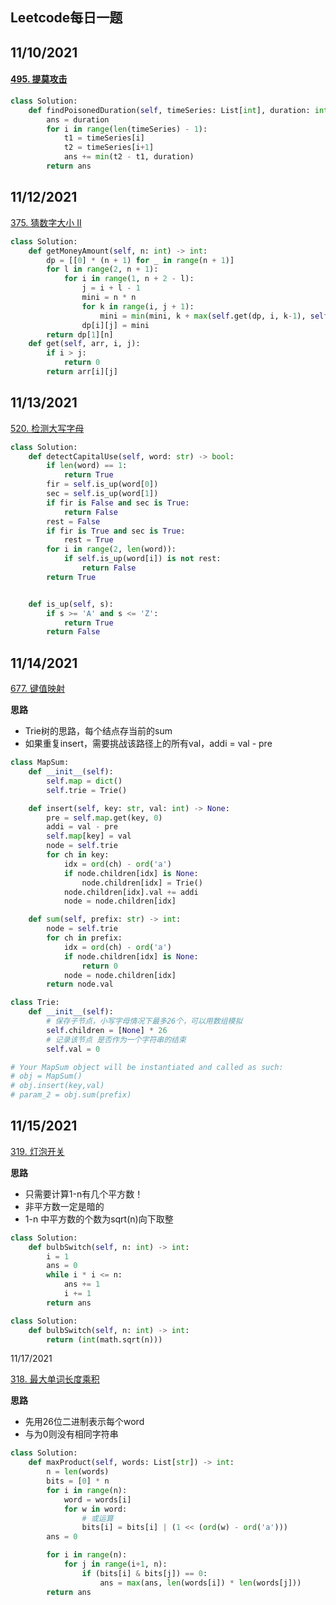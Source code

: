 ## Leetcode每日一题



## 11/10/2021

#### [495. 提莫攻击](https://leetcode-cn.com/problems/teemo-attacking/)

```python
class Solution:
    def findPoisonedDuration(self, timeSeries: List[int], duration: int) -> int:
        ans = duration
        for i in range(len(timeSeries) - 1):
            t1 = timeSeries[i]
            t2 = timeSeries[i+1]
            ans += min(t2 - t1, duration)
        return ans
```





## 11/12/2021

[375. 猜数字大小 II](https://leetcode-cn.com/problems/guess-number-higher-or-lower-ii/)

```python
class Solution:
    def getMoneyAmount(self, n: int) -> int:
        dp = [[0] * (n + 1) for _ in range(n + 1)]
        for l in range(2, n + 1):
            for i in range(1, n + 2 - l):
                j = i + l - 1
                mini = n * n
                for k in range(i, j + 1):
                    mini = min(mini, k + max(self.get(dp, i, k-1), self.get(dp, k+1, j)))
                dp[i][j] = mini
        return dp[1][n]
    def get(self, arr, i, j):
        if i > j:
            return 0
        return arr[i][j]
```



## 11/13/2021

[520. 检测大写字母](https://leetcode-cn.com/problems/detect-capital/)

```python
class Solution:
    def detectCapitalUse(self, word: str) -> bool:
        if len(word) == 1:
            return True 
        fir = self.is_up(word[0])
        sec = self.is_up(word[1])
        if fir is False and sec is True:
            return False 
        rest = False
        if fir is True and sec is True:
            rest = True
        for i in range(2, len(word)):
            if self.is_up(word[i]) is not rest:
                return False 
        return True 


    def is_up(self, s):
        if s >= 'A' and s <= 'Z':
            return True
        return False
```



## 11/14/2021

[677. 键值映射](https://leetcode-cn.com/problems/map-sum-pairs/)

**思路**

+ Trie树的思路，每个结点存当前的sum
+ 如果重复insert，需要挑战该路径上的所有val，addi = val - pre 

```python
class MapSum:
    def __init__(self):
        self.map = dict()
        self.trie = Trie()

    def insert(self, key: str, val: int) -> None:
        pre = self.map.get(key, 0)
        addi = val - pre 
        self.map[key] = val 
        node = self.trie
        for ch in key:
            idx = ord(ch) - ord('a')
            if node.children[idx] is None:
                node.children[idx] = Trie() 
            node.children[idx].val += addi 
            node = node.children[idx]

    def sum(self, prefix: str) -> int:
        node = self.trie
        for ch in prefix:
            idx = ord(ch) - ord('a')
            if node.children[idx] is None:
                return 0
            node = node.children[idx]
        return node.val 

class Trie:
    def __init__(self):
        # 保存子节点，小写字母情况下最多26个，可以用数组模拟
        self.children = [None] * 26
        # 记录该节点 是否作为一个字符串的结束
        self.val = 0

# Your MapSum object will be instantiated and called as such:
# obj = MapSum()
# obj.insert(key,val)
# param_2 = obj.sum(prefix)
```



## 11/15/2021

[319. 灯泡开关](https://leetcode-cn.com/problems/bulb-switcher/)

**思路**

+ 只需要计算1-n有几个平方数！
+ 非平方数一定是暗的
+ 1-n 中平方数的个数为sqrt(n)向下取整

```python
class Solution:
    def bulbSwitch(self, n: int) -> int:
        i = 1
        ans = 0 
        while i * i <= n:
            ans += 1
            i += 1
        return ans
```

```python
class Solution:
    def bulbSwitch(self, n: int) -> int:
        return (int(math.sqrt(n)))
```



11/17/2021

[318. 最大单词长度乘积](https://leetcode-cn.com/problems/maximum-product-of-word-lengths/)

**思路**

+ 先用26位二进制表示每个word
+ 与为0则没有相同字符串

```python
class Solution:
    def maxProduct(self, words: List[str]) -> int:
        n = len(words)
        bits = [0] * n
        for i in range(n):
            word = words[i]
            for w in word:
                # 或运算
                bits[i] = bits[i] | (1 << (ord(w) - ord('a')))
        ans = 0

        for i in range(n):
            for j in range(i+1, n):
                if (bits[i] & bits[j]) == 0:
                    ans = max(ans, len(words[i]) * len(words[j]))
        return ans 
```



